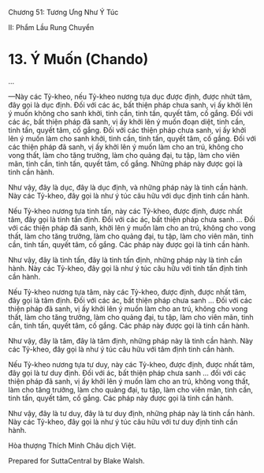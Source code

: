  

Chương 51: Tương Ưng Như Ý Túc

II: Phẩm Lầu Rung Chuyển

# 13\. Ý Muốn (Chando)

…

—Này các Tỷ-kheo, nếu Tỷ-kheo nương tựa dục được định, được nhứt tâm, đây gọi là dục định. Ðối với các ác, bất thiện pháp chưa sanh, vị ấy khởi lên ý muốn không cho sanh khởi, tinh cần, tinh tấn, quyết tâm, cố gắng. Ðối với các ác, bất thiện pháp đã sanh, vị ấy khởi lên ý muốn đoạn diệt, tinh cần, tinh tấn, quyết tâm, cố gắng. Ðối với các thiện pháp chưa sanh, vị ấy khởi lên ý muốn làm cho sanh khởi, tinh cần, tinh tấn, quyết tâm, cố gắng. Ðối với các thiện pháp đã sanh, vị ấy khởi lên ý muốn làm cho an trú, không cho vong thất, làm cho tăng trưởng, làm cho quảng đại, tu tập, làm cho viên mãn, tinh cần, tinh tấn, quyết tâm, cố gắng. Những pháp này được gọi là tinh cần hành.

Như vậy, đây là dục, đây là dục định, và những pháp này là tinh cần hành. Này các Tỷ-kheo, đây gọi là như ý túc câu hữu với dục định tinh cần hành.

Nếu Tỷ-kheo nương tựa tinh tấn, này các Tỷ-kheo, được định, được nhất tâm, đây gọi là tinh tấn định. Ðối với các ác, bất thiện pháp chưa sanh … Ðối với các thiện pháp đã sanh, khởi lên ý muốn làm cho an trú, không cho vong thất, làm cho tăng trưởng, làm cho quảng đại, tu tập, làm cho viên mãn, tinh cần, tinh tấn, quyết tâm, cố gắng. Các pháp này được gọi là tinh cần hành.

Như vậy, đây là tinh tấn, đây là tinh tấn định, những pháp này là tinh cần hành. Này các Tỷ-kheo, đây gọi là như ý túc câu hữu với tinh tấn định tinh cần hành.

Nếu Tỷ-kheo nương tựa tâm, này các Tỷ-kheo, được định, được nhất tâm, đây gọi là tâm định. Ðối với các ác, bất thiện pháp chưa sanh … Ðối với các thiện pháp đã sanh, vị ấy khởi lên ý muốn làm cho an trú, không cho vong thất, làm cho tăng trưởng, làm cho quảng đại, tu tập, làm cho viên mãn, tinh cần, tinh tấn, quyết tâm, cố gắng. Các pháp này được gọi là tinh cần hành.

Như vậy, đây là tâm, đây là tâm định, những pháp này là tinh cần hành. Này các Tỷ-kheo, đây gọi là như ý túc câu hữu với tâm định tinh cần hành.

Nếu Tỷ-kheo nương tựa tư duy, này các Tỷ-kheo, được định, được nhất tâm, đây gọi là tư duy định. Ðối với ác, bất thiện pháp chưa sanh … đối với các thiện pháp đã sanh, vị ấy khởi lên ý muốn làm cho an trú, không vong thất, làm cho tăng trưởng, làm cho quảng đại, tu tập, làm cho viên mãn, tinh cần, tinh tấn, quyết tâm, cố gắng. Các pháp này được gọi là tinh cần hành.

Như vậy, đây là tư duy, đây là tư duy định, những pháp này là tinh cần hành. Này các Tỷ-kheo, đây gọi là như ý túc câu hữu với tư duy định tinh cần hành.

Hòa thượng Thích Minh Châu dịch Việt.

Prepared for SuttaCentral by Blake Walsh.